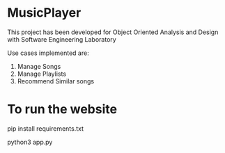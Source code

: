 # MusicPlayer
This project has been developed for Object Oriented Analysis and Design with Software Engineering Laboratory

Use cases implemented are:
1. Manage Songs
2. Manage Playlists 
3. Recommend Similar songs

# To run the website

pip install requirements.txt

python3 app.py
